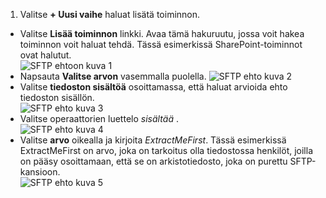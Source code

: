 1. Valitse **+ Uusi vaihe** haluat lisätä toiminnon.  
- Valitse **Lisää toiminnon** linkki. Avaa tämä hakuruutu, jossa voit hakea toiminnon voit haluat tehdä. Tässä esimerkissä SharePoint-toiminnot ovat halutut.    
![SFTP ehtoon kuva 1](./media/connectors-create-api-sftp/condition-1.png)    
- Napsauta **Valitse arvon** vasemmalla puolella. 
![SFTP ehto kuva 2](./media/connectors-create-api-sftp/condition-2.png)    
- Valitse **tiedoston sisältöä** osoittamassa, että haluat arvioida ehto tiedoston sisällön.      
![SFTP ehto kuva 3](./media/connectors-create-api-sftp/condition-3.png)   
- Valitse operaattorien luettelo *sisältää* .       
![SFTP ehto kuva 4](./media/connectors-create-api-sftp/condition-4.png)   
- Valitse **arvo** oikealla ja kirjoita *ExtractMeFirst*. Tässä esimerkissä ExtractMeFirst on arvo, joka on tarkoitus olla tiedostossa henkilöt, joilla on pääsy osoittamaan, että se on arkistotiedosto, joka on purettu SFTP-kansioon.  
![SFTP ehto kuva 5](./media/connectors-create-api-sftp/condition-5.png)   